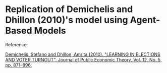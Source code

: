# Replication of Demichelis and Dhillon (2010)'s model using Agent-Based Models


Reference:

[Demichelis, Stefano and Dhillon, Amrita (2010). "LEARNING IN ELECTIONS AND VOTER TURNOUT". Journal of Public Economic Theory, Vol. 12, No. 5, pp. 871–896.](https://github.com/StrategicVotingABMs/model_Demichelis-and-Dhillon2010/blob/master/references/Demichelis-and-Dhillon2010.pdf)